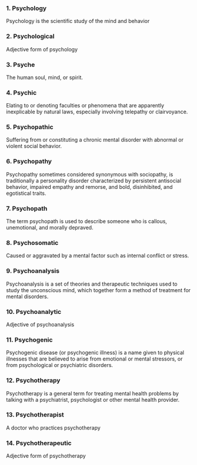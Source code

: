 ### 1. Psychology

Psychology is the scientific study of the mind and behavior

### 2. Psychological

Adjective form of psychology

### 3. Psyche

The human soul, mind, or spirit.

### 4. Psychic

Elating to or denoting faculties or phenomena that are apparently inexplicable by natural laws, especially involving telepathy or clairvoyance.

### 5. Psychopathic

Suffering from or constituting a chronic mental disorder with abnormal or violent social behavior.

### 6. Psychopathy

Psychopathy sometimes considered synonymous with sociopathy, is traditionally a personality disorder characterized by persistent antisocial behavior, impaired empathy and remorse, and bold, disinhibited, and egotistical traits.

### 7. Psychopath

The term psychopath is used to describe someone who is callous, unemotional, and morally depraved.

### 8. Psychosomatic

Caused or aggravated by a mental factor such as internal conflict or stress.

### 9. Psychoanalysis

Psychoanalysis is a set of theories and therapeutic techniques used to study the unconscious mind, which together form a method of treatment for mental disorders.

### 10. Psychoanalytic

Adjective of psychoanalysis

### 11. Psychogenic

Psychogenic disease (or psychogenic illness) is a name given to physical illnesses that are believed to arise from emotional or mental stressors, or from psychological or psychiatric disorders.

### 12. Psychotherapy

Psychotherapy is a general term for treating mental health problems by talking with a psychiatrist, psychologist or other mental health provider.

### 13. Psychotherapist

A doctor who practices psychotherapy

### 14. Psychotherapeutic

Adjective form of psychotherapy
